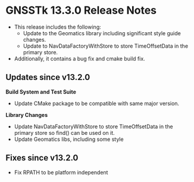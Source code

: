 GNSSTk 13.3.0 Release Notes
========================

 * This release includes the following:
   * Update to the Geomatics library including significant style guide changes. 
   * Update to NavDataFactoryWithStore to store TimeOffsetData in the primary store.
 * Additionally, it contains a bug fix and cmake build fix.

Updates since v13.2.0
---------------------

**Build System and Test Suite**
  * Update CMake package to be compatible with same major version.

**Library Changes**
  * Update NavDataFactoryWithStore to store TimeOffsetData in the primary store so find() can be used on it.
  * Update Geomatics libs, including some style

Fixes since v13.2.0
--------------------
  * Fix RPATH to be platform independent